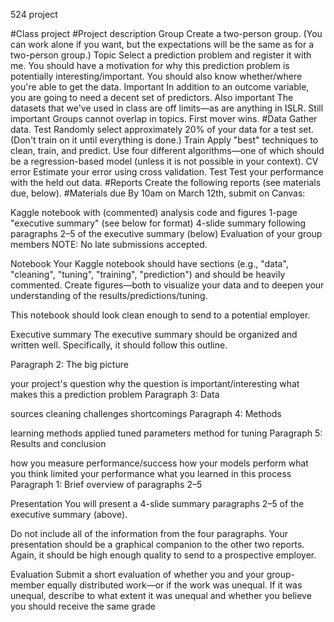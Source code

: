  524 project
 
#Class project
#Project description
Group Create a two-person group. (You can work alone if you want, but the expectations will be the same as for a two-person group.)
Topic Select a prediction problem and register it with me.
You should have a motivation for why this prediction problem is potentially interesting/important.
You should also know whether/where you're able to get the data.
Important In addition to an outcome variable, you are going to need a decent set of predictors.
Also important The datasets that we've used in class are off limits—as are anything in ISLR.
Still important Groups cannot overlap in topics. First mover wins.
#Data Gather data.
Test Randomly select approximately 20% of your data for a test set. (Don't train on it until everything is done.)
Train Apply "best" techniques to clean, train, and predict. Use four different algorithms—one of which should be a regression-based model (unless it is not possible in your context).
CV error Estimate your error using cross validation.
Test Test your performance with the held out data.
#Reports Create the following reports (see materials due, below).
#Materials due
By 10am on March 12th, submit on Canvas:

Kaggle notebook with (commented) analysis code and figures
1-page "executive summary" (see below for format)
4-slide summary following paragraphs 2–5 of the executive summary (below)
Evaluation of your group members
NOTE: No late submissions accepted.

Notebook
Your Kaggle notebook should have sections (e.g., "data", "cleaning", "tuning", "training", "prediction") and should be heavily commented. Create figures—both to visualize your data and to deepen your understanding of the results/predictions/tuning.

This notebook should look clean enough to send to a potential employer.

Executive summary
The executive summary should be organized and written well. Specifically, it should follow this outline.

Paragraph 2: The big picture

your project's question
why the question is important/interesting
what makes this a prediction problem
Paragraph 3: Data

sources
cleaning
challenges
shortcomings
Paragraph 4: Methods

learning methods applied
tuned parameters
method for tuning
Paragraph 5: Results and conclusion

how you measure performance/success
how your models perform
what you think limited your performance
what you learned in this process
Paragraph 1: Brief overview of paragraphs 2–5

Presentation
You will present a 4-slide summary paragraphs 2–5 of the executive summary (above).

Do not include all of the information from the four paragraphs. Your presentation should be a graphical companion to the other two reports. Again, it should be high enough quality to send to a prospective employer.

Evaluation
Submit a short evaluation of whether you and your group-member equally distributed work—or if the work was unequal. If it was unequal, describe to what extent it was unequal and whether you believe you should receive the same grade
